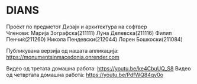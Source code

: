 # DIANS
Проект по предметот Дизајн и архитектура на софтвер  
Членови:
Марија Зографска(211111)
Луна Делевска(211116) 
Филип Пенчиќ(211260) 
Никола Пендевски(212044) 
Лорен Бошкоски(211084)

Публикувана верзија од нашата апликација: https://monumentsinmacedonia.onrender.com

Видео од третата домашна работа: https://youtu.be/ke4CbuUQ_S8
Видео од четвртата домашна работа: https://youtu.be/PdfWQ84qy0o

